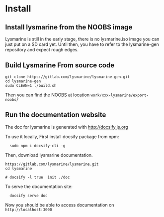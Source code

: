 # Install

## Install lysmarine from the NOOBS image
Lysmarine is still in the early stage, there is no lysmarine.iso image you can just put on a SD card yet. Until then, you have to refer to the lysmarine-gen repository and expect rough edges.

## Build Lysmarine From source code
```
git clone https://gitlab.com/lysmarine/lysmarine-gen.git
cd lysmarine-gen
sudo CLEAN=1 ./build.sh
```
Then you can find the NOOBS at location `work/xxx-lysmarine/export-noobs/`


## Run the documentation website

The doc for lysmarine is generated with http://docsify.js.org

To use it locally, First install docsify package from npm:
```
  sudo npm i docsify-cli -g
```

Then, download lysmarine documentation.
```
https://gitlab.com/lysmarine/lysmarine.git
cd lysmarine

# docsify -l true  init ./doc

```


To serve the documentation site:
```
  docsify serve doc
```
Now you should be able to access documentation on `http://localhost:3000`
